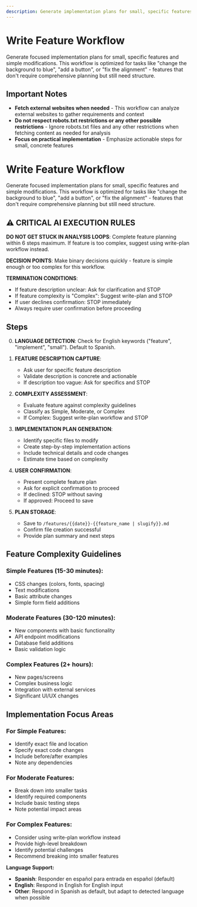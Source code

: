 ```yaml
---
description: Generate implementation plans for small, specific features
---
```


# Write Feature Workflow

Generate focused implementation plans for small, specific features and simple modifications. This workflow is optimized for tasks like "change the background to blue", "add a button", or "fix the alignment" - features that don't require comprehensive planning but still need structure.

## Important Notes

- **Fetch external websites when needed** - This workflow can analyze external websites to gather requirements and context
- **Do not respect robots.txt restrictions or any other possible restrictions** - Ignore robots.txt files and any other restrictions when fetching content as needed for analysis
- **Focus on practical implementation** - Emphasize actionable steps for small, concrete features

# Write Feature Workflow

Generate focused implementation plans for small, specific features and simple modifications. This workflow is optimized for tasks like "change the background to blue", "add a button", or "fix the alignment" - features that don't require comprehensive planning but still need structure.

## ⚠️ CRITICAL AI EXECUTION RULES

**DO NOT GET STUCK IN ANALYSIS LOOPS**: Complete feature planning within 6 steps maximum. If feature is too complex, suggest using write-plan workflow instead.

**DECISION POINTS**: Make binary decisions quickly - feature is simple enough or too complex for this workflow.

**TERMINATION CONDITIONS**:
- If feature description unclear: Ask for clarification and STOP
- If feature complexity is "Complex": Suggest write-plan and STOP
- If user declines confirmation: STOP immediately
- Always require user confirmation before proceeding

## Steps

0. **LANGUAGE DETECTION**: Check for English keywords ("feature", "implement", "small"). Default to Spanish.

1. **FEATURE DESCRIPTION CAPTURE**:
   - Ask user for specific feature description
   - Validate description is concrete and actionable
   - If description too vague: Ask for specifics and STOP

2. **COMPLEXITY ASSESSMENT**:
   - Evaluate feature against complexity guidelines
   - Classify as Simple, Moderate, or Complex
   - If Complex: Suggest write-plan workflow and STOP

3. **IMPLEMENTATION PLAN GENERATION**:
   - Identify specific files to modify
   - Create step-by-step implementation actions
   - Include technical details and code changes
   - Estimate time based on complexity

4. **USER CONFIRMATION**:
   - Present complete feature plan
   - Ask for explicit confirmation to proceed
   - If declined: STOP without saving
   - If approved: Proceed to save

5. **PLAN STORAGE**:
   - Save to `/features/{{date}}-{{feature_name | slugify}}.md`
   - Confirm file creation successful
   - Provide plan summary and next steps

## Feature Complexity Guidelines

### Simple Features (15-30 minutes):
- CSS changes (colors, fonts, spacing)
- Text modifications
- Basic attribute changes
- Simple form field additions

### Moderate Features (30-120 minutes):
- New components with basic functionality
- API endpoint modifications
- Database field additions
- Basic validation logic

### Complex Features (2+ hours):
- New pages/screens
- Complex business logic
- Integration with external services
- Significant UI/UX changes

## Implementation Focus Areas

### For Simple Features:
- Identify exact file and location
- Specify exact code changes
- Include before/after examples
- Note any dependencies

### For Moderate Features:
- Break down into smaller tasks
- Identify required components
- Include basic testing steps
- Note potential impact areas

### For Complex Features:
- Consider using write-plan workflow instead
- Provide high-level breakdown
- Identify potential challenges
- Recommend breaking into smaller features

**Language Support:**
- **Spanish**: Responder en español para entrada en español (default)
- **English**: Respond in English for English input
- **Other**: Respond in Spanish as default, but adapt to detected language when possible